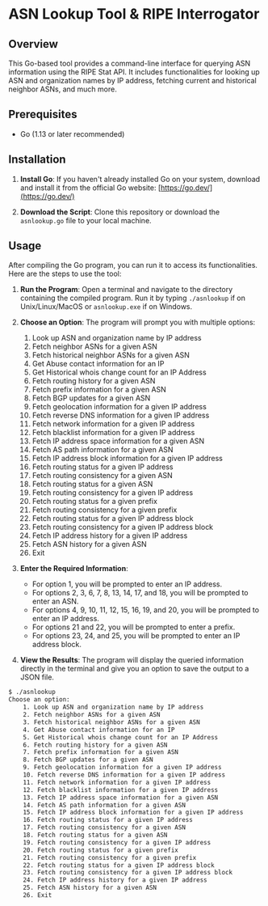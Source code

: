 # ASN Lookup Tool & RIPE Interrogator

## Overview

This Go-based tool provides a command-line interface for querying ASN information using the RIPE Stat API. It includes functionalities for looking up ASN and organization names by IP address, fetching current and historical neighbor ASNs, and much more.

## Prerequisites

- Go (1.13 or later recommended)

## Installation

1. **Install Go**: If you haven't already installed Go on your system, download and install it from the official Go website: [https://go.dev/](https://go.dev/)

2. **Download the Script**: Clone this repository or download the `asnlookup.go` file to your local machine.

## Usage

After compiling the Go program, you can run it to access its functionalities. Here are the steps to use the tool:

1. **Run the Program**: Open a terminal and navigate to the directory containing the compiled program. Run it by typing `./asnlookup` if on Unix/Linux/MacOS or `asnlookup.exe` if on Windows.

2. **Choose an Option**: The program will prompt you with multiple options:

    1. Look up ASN and organization name by IP address
    2. Fetch neighbor ASNs for a given ASN
    3. Fetch historical neighbor ASNs for a given ASN
    4. Get Abuse contact information for an IP
    5. Get Historical whois change count for an IP Address
    6. Fetch routing history for a given ASN
    7. Fetch prefix information for a given ASN
    8. Fetch BGP updates for a given ASN
    9. Fetch geolocation information for a given IP address
    10. Fetch reverse DNS information for a given IP address
    11. Fetch network information for a given IP address
    12. Fetch blacklist information for a given IP address
    13. Fetch IP address space information for a given ASN
    14. Fetch AS path information for a given ASN
    15. Fetch IP address block information for a given IP address
    16. Fetch routing status for a given IP address
    17. Fetch routing consistency for a given ASN
    18. Fetch routing status for a given ASN
    19. Fetch routing consistency for a given IP address
    20. Fetch routing status for a given prefix
    21. Fetch routing consistency for a given prefix
    22. Fetch routing status for a given IP address block
    23. Fetch routing consistency for a given IP address block
    24. Fetch IP address history for a given IP address
    25. Fetch ASN history for a given ASN
    26. Exit

3. **Enter the Required Information**:

    - For option 1, you will be prompted to enter an IP address.
    - For options 2, 3, 6, 7, 8, 13, 14, 17, and 18, you will be prompted to enter an ASN.
    - For options 4, 9, 10, 11, 12, 15, 16, 19, and 20, you will be prompted to enter an IP address.
    - For options 21 and 22, you will be prompted to enter a prefix.
    - For options 23, 24, and 25, you will be prompted to enter an IP address block.

4. **View the Results**: The program will display the queried information directly in the terminal and give you an option to save the output to a JSON file.

```sh
$ ./asnlookup
Choose an option:
    1. Look up ASN and organization name by IP address
    2. Fetch neighbor ASNs for a given ASN
    3. Fetch historical neighbor ASNs for a given ASN
    4. Get Abuse contact information for an IP
    5. Get Historical whois change count for an IP Address
    6. Fetch routing history for a given ASN
    7. Fetch prefix information for a given ASN
    8. Fetch BGP updates for a given ASN
    9. Fetch geolocation information for a given IP address
    10. Fetch reverse DNS information for a given IP address
    11. Fetch network information for a given IP address
    12. Fetch blacklist information for a given IP address
    13. Fetch IP address space information for a given ASN
    14. Fetch AS path information for a given ASN
    15. Fetch IP address block information for a given IP address
    16. Fetch routing status for a given IP address
    17. Fetch routing consistency for a given ASN
    18. Fetch routing status for a given ASN
    19. Fetch routing consistency for a given IP address
    20. Fetch routing status for a given prefix
    21. Fetch routing consistency for a given prefix
    22. Fetch routing status for a given IP address block
    23. Fetch routing consistency for a given IP address block
    24. Fetch IP address history for a given IP address
    25. Fetch ASN history for a given ASN
    26. Exit


